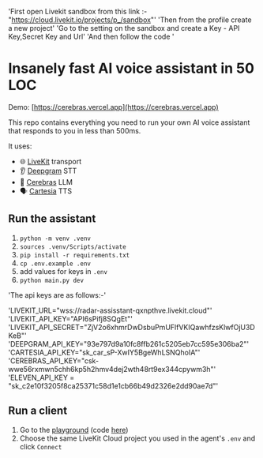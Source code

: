 'First open Livekit sandbox from this link :-  "https://cloud.livekit.io/projects/p_/sandbox"'
'Then from the profile create a new project'
'Go to the setting on the sandbox and create a Key - API Key,Secret Key and Url'
'And then follow the code '



# Insanely fast AI voice assistant in 50 LOC

Demo: [https://cerebras.vercel.app](https://cerebras.vercel.app)

This repo contains everything you need to run your own AI voice assistant that responds to you in less than 500ms.

It uses:
- 🌐 [LiveKit](https://github.com/livekit) transport
- 👂 [Deepgram](https://deepgram.com/) STT
- 🧠 [Cerebras](https://inference.cerebras.ai/) LLM
- 🗣️ [Cartesia](https://cartesia.ai/) TTS

## Run the assistant

1. `python -m venv .venv`
2. `sources .venv/Scripts/activate`
3. `pip install -r requirements.txt`
4. `cp .env.example .env`
5. add values for keys in `.env`
6. `python main.py dev`


'The api keys are as follows:-'

'LIVEKIT_URL="wss://radar-assisstant-qxnpthve.livekit.cloud"'
'LIVEKIT_API_KEY="API6sPifj8SQgEt"'
'LIVEKIT_API_SECRET="ZjV2o6xhmrDwDsbuPmUFlfVKIQawhfzsKlwfOjU3DKeB"'
'DEEPGRAM_API_KEY="93e797d9a10fc8ffb261c5205eb7cc595e306ba2"'
'CARTESIA_API_KEY="sk_car_sP-XwIY5BgeWhLSNQhoIA"'
'CEREBRAS_API_KEY="csk-wwe56rxmwn5chh6kp5h2hmv4dej2wth48rt9ex344cpywm3h"'
'ELEVEN_API_KEY = "sk_c2e10f3205f8ca25371c58d1e1cb66b49d2326e2dd90ae7d"'

## Run a client

1. Go to the [playground](https://agents-playground.livekit.io/#cam=0&mic=1&video=0&audio=1&chat=0&theme_color=amber) (code [here](https://github.com/livekit/agents-playground))
2. Choose the same LiveKit Cloud project you used in the agent's `.env` and click `Connect`
